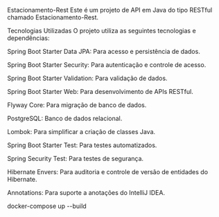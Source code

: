 Estacionamento-Rest
Este é um projeto de API em Java do tipo RESTful chamado Estacionamento-Rest.

Tecnologias Utilizadas
O projeto utiliza as seguintes tecnologias e dependências:

Spring Boot Starter Data JPA: Para acesso e persistência de dados.

Spring Boot Starter Security: Para autenticação e controle de acesso.

Spring Boot Starter Validation: Para validação de dados.

Spring Boot Starter Web: Para desenvolvimento de APIs RESTful.

Flyway Core: Para migração de banco de dados.

PostgreSQL: Banco de dados relacional.

Lombok: Para simplificar a criação de classes Java.

Spring Boot Starter Test: Para testes automatizados.

Spring Security Test: Para testes de segurança.

Hibernate Envers: Para auditoria e controle de versão de entidades do Hibernate.

Annotations: Para suporte a anotações do IntelliJ IDEA.

docker-compose up --build
	
